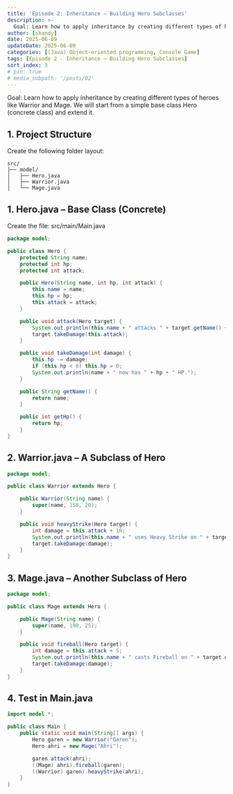 ```yaml
---
title: 'Episode 2: Inheritance – Building Hero Subclasses'
description: >-
  Goal: Learn how to apply inheritance by creating different types of heroes like Warrior and Mage. We will start from a simple base class Hero (concrete class) and extend it.
author: [shandy]
date: 2025-06-09
updateDate: 2025-06-09
categories: [(Java) Object-oriented programming, Console Game]
tags: [Episode 2 - Inheritance – Building Hero Subclasses]
sort_index: 3
# pin: true
# media_subpath: '/posts/02'
---
```


Goal: Learn how to apply inheritance by creating different types of heroes like Warrior and Mage. We will start from a simple base class Hero (concrete class) and extend it.

## 1. Project Structure
Create the following folder layout:
```
src/
├── model/
│   ├── Hero.java
│   ├── Warrior.java
│   └── Mage.java

```
## 1. Hero.java – Base Class (Concrete)
Create the file: src/main/Main.java
``` java
package model;

public class Hero {
    protected String name;
    protected int hp;
    protected int attack;

    public Hero(String name, int hp, int attack) {
        this.name = name;
        this.hp = hp;
        this.attack = attack;
    }

    public void attack(Hero target) {
        System.out.println(this.name + " attacks " + target.getName() + " for " + this.attack + " damage.");
        target.takeDamage(this.attack);
    }

    public void takeDamage(int damage) {
        this.hp -= damage;
        if (this.hp < 0) this.hp = 0;
        System.out.println(name + " now has " + hp + " HP.");
    }

    public String getName() {
        return name;
    }

    public int getHp() {
        return hp;
    }
}
```

## 2. Warrior.java – A Subclass of Hero

``` java 
package model;

public class Warrior extends Hero {

    public Warrior(String name) {
        super(name, 150, 20);
    }

    public void heavyStrike(Hero target) {
        int damage = this.attack + 10;
        System.out.println(this.name + " uses Heavy Strike on " + target.getName() + " for " + damage + " damage!");
        target.takeDamage(damage);
    }
}
```

## 3. Mage.java – Another Subclass of Hero

```java
package model;

public class Mage extends Hero {

    public Mage(String name) {
        super(name, 100, 25);
    }

    public void fireball(Hero target) {
        int damage = this.attack + 5;
        System.out.println(this.name + " casts Fireball on " + target.getName() + " for " + damage + " magic damage!");
        target.takeDamage(damage);
    }
}

```

## 4. Test in Main.java

```java 
import model.*;

public class Main {
    public static void main(String[] args) {
        Hero garen = new Warrior("Garen");
        Hero ahri = new Mage("Ahri");

        garen.attack(ahri);
        ((Mage) ahri).fireball(garen);
        ((Warrior) garen).heavyStrike(ahri);
    }
}
```

